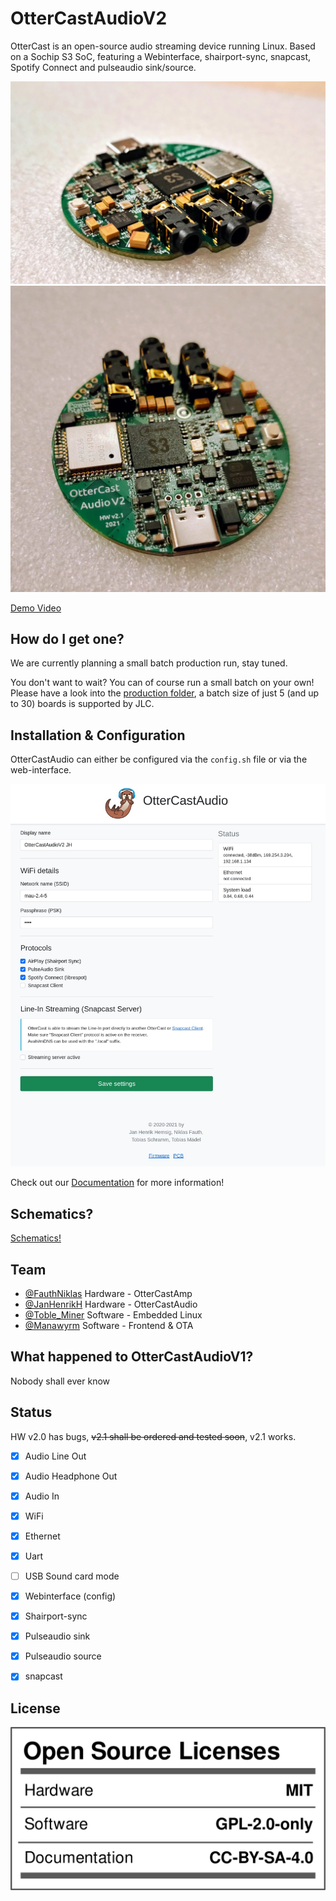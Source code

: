 # OtterCastAudioV2

OtterCast is an open-source audio streaming device running Linux.
Based on a Sochip S3 SoC, featuring a Webinterface, shairport-sync, snapcast, Spotify Connect and pulseaudio sink/source.

![](images/4.jpeg)
![](images/5.jpeg)

[Demo Video](https://twitter.com/JanHenrikH/status/1374088494985969667)

## How do I get one?

We are currently planning a small batch production run, stay tuned.

You don't want to wait? You can of course run a small batch on your own! Please have a look into the [production folder](/production_v2.1), a batch size of just 5 (and up to 30) boards is supported by JLC.

## Installation & Configuration

OtterCastAudio can either be configured via the `config.sh` file or via the web-interface.

![](images/w.jpeg)

Check out our [Documentation](https://cast.otter.jetzt/docs/) for more information!

## Schematics?

[Schematics!](/OtterCastAudioV2.pdf)

## Team

 - [@FauthNiklas](https://twitter.com/FauthNiklas) Hardware - OtterCastAmp
 - [@JanHenrikH](https://twitter.com/JanHenrikH) Hardware - OtterCastAudio
 - [@Toble_Miner](https://twitter.com/Toble_Miner) Software - Embedded Linux
 - [@Manawyrm](https://twitter.com/Manawyrm) Software - Frontend & OTA

## What happened to OtterCastAudioV1?

Nobody shall ever know

## Status

HW v2.0 has bugs, ~~v2.1 shall be ordered and tested soon~~, v2.1 works.

 - [x] Audio Line Out
 - [x] Audio Headphone Out
 - [x] Audio In
 - [x] WiFi
 - [x] Ethernet
 - [x] Uart
 - [ ] USB Sound card mode

 - [x] Webinterface (config)
 - [x] Shairport-sync
 - [x] Pulseaudio sink
 - [x] Pulseaudio source
 - [x] snapcast

## License

![MIT Licensed HW](images/license.png)

